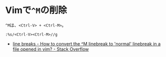 # Vimで`^M`の削除

`^M`は、`<Ctrl-V> + <Ctrl-M>`。

```
:%s/<Ctrl-V><Ctrl-M>//g
```

- [line breaks - How to convert the ^M linebreak to 'normal' linebreak in a file opened in vim? - Stack Overflow](http://stackoverflow.com/questions/811193/how-to-convert-the-m-linebreak-to-normal-linebreak-in-a-file-opened-in-vim)
